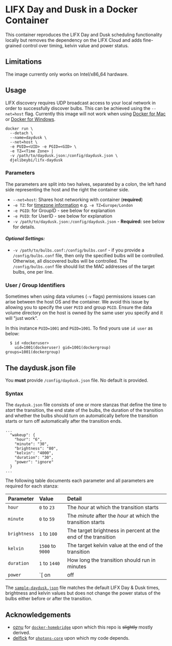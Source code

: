 # LIFX Day and Dusk in a Docker Container

This container reproduces the LIFX Day and Dusk scheduling functionality locally but removes the dependency on the LIFX Cloud and adds fine-grained control over timing, kelvin value and power status. 

## Limitations

The image currently only works on Intel/x86_64 hardware.

## Usage

LIFX discovery requires UDP broadcast access to your local network in order to successfully discover bulbs. This can be achieved using the ```--net=host``` flag. Currently this image will not work when using [Docker for Mac](https://github.com/docker/for-mac/issues/68) or [Docker for Windows](https://github.com/docker/for-win/issues/543).


```
docker run \
  --detach \
  --name=daydusk \
  --net=host \
  -e PUID=<UID> -e PGID=<GID> \
  -e TZ=<Time Zone> |
  -v /path/to/daydusk.json:/config/daydusk.json \
  djelibeybi/lifx-daydusk
```

### Parameters

The parameters are split into two halves, separated by a colon, the left hand side representing the host and the right the container side.

* `--net=host`: Shares host networking with container (**required**)
* `-e TZ`: for [timezone information](https://en.wikipedia.org/wiki/List_of_tz_database_time_zones) e.g. `-e TZ=Europe/London`
* `-e PGID`: for GroupID - see below for explanation
* `-e PUID`: for UserID - see below for explanation
* `-v /path/to/daydusk.json:/config/daydusk.json` - **Required:** see below for details.

#### *Optional Settings:*

* `-v /path/to/bulbs.conf:/config/bulbs.conf` - if you provide a `/config/bulbs.conf` file, then only the specified bulbs will be controlled. Otherwise, all discovered bulbs will be controlled. The `/config/bulbs.conf` file should list the MAC addresses of the target bulbs, one per line.


### User / Group Identifiers

Sometimes when using data volumes (`-v` flags) permissions issues can arise between the host OS and the container. We avoid this issue by allowing you to specify the user `PUID` and group `PGID`. Ensure the data volume directory on the host is owned by the same user you specify and it will "just work".

In this instance `PUID=1001` and `PGID=1001`. To find yours use `id user` as below:

```
  $ id <dockeruser>
    uid=1001(dockeruser) gid=1001(dockergroup) groups=1001(dockergroup)
```

## The daydusk.json file

You **must** provide `/config/daydusk.json` file. No default is provided.

### Syntax

The `daydusk.json` file consists of one or more stanzas that define the time to _start_ the transition, the end state of the bulbs, the duration of the transition and whether the bulbs should turn on automatically before the transition starts or turn off automatically after the transition ends.

```
...
  "wakeup": {
    "hour": "6",
    "minute": "30",
    "brightness": "80",
    "kelvin": "4000",
    "duration": "30",
    "power": "ignore"
  }
...  
```
The following table documents each parameter and all parameters are required for each stanza:

| Parameter    | Value | Detail
| ------------ | :---- | :----- |
| `hour`       | `0` to `23`  | The _hour_ at which the transition starts
| `minute`     | `0` to `59` | The _minute_ after the _hour_ at which the transition starts
| `brightness` | `1` to `100` | The target brightness in percent at the end of the transition |
| `kelvin`     | `1500` to `9000` | The target kelvin value at the end of the transition |
| `duration`   | `1` to `1440` | How long the transition should run in minutes |
| `power`      | `[ on | off | ignore ]` | Either the bulbs turn _on_ before the transition starts or turn _off_ when it ends. If you specify ignore, the power state remains unchanged. |

The [`sample-daydusk.json`](https://github.com/Djelibeybi/docker-lifx-daydusk/blob/master/sample-daydusk.json) file matches the default LIFX Day & Dusk times, brightness and kelvin values but does not change the power status of the bulbs either before or after the transition.

## Acknowledgements

* [oznu](https://github.com/oznu) for [`docker-homebridge`](https://github.com/oznu/docker-homebridge) upon which this repo is ~~slightly~~ mostly derived.
* [delfick](https://github.com/delfick) for [`photons-core`](https://github.com/delfick/photons-core) upon which my code depends.
